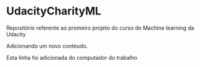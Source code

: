 # UdacityCharityML
Repositório referente ao promeiro projeto do curso de Machine learning da Udacity

Adicionando um novo conteudo.


Esta linha foi adicionada do computador do trabalho